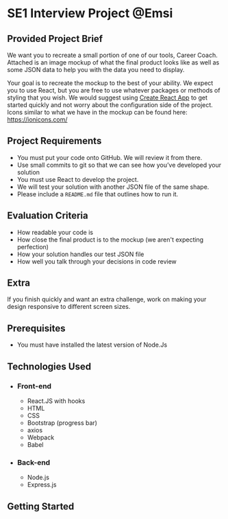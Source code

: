 <h1>SE1 Interview Project @Emsi</h1>

<h2>Provided Project Brief</h2>

We want you to recreate a small portion of one of our tools, Career Coach. Attached is an image mockup of what the final product looks like as well as some JSON data to help you with the data you need to display.

Your goal is to recreate the mockup to the best of your ability. We expect you to use React, but you are free to use whatever packages or methods of styling that you wish. We would suggest using [Create React App](https://github.com/facebook/create-react-app) to get started quickly and not worry about the configuration side of the project. Icons similar to what we have in the mockup can be found here: https://ionicons.com/

<h2>Project Requirements</h2>

- You must put your code onto GitHub. We will review it from there.
- Use small commits to git so that we can see how you’ve developed your solution
- You must use React to develop the project.
- We will test your solution with another JSON file of the same shape.
- Please include a `README.md` file that outlines how to run it.

<h2>Evaluation Criteria</h2>

- How readable your code is
- How close the final product is to the mockup (we aren't expecting perfection)
- How your solution handles our test JSON file
- How well you talk through your decisions in code review

<h2>Extra</h2>

If you finish quickly and want an extra challenge, work on making your design responsive to different screen sizes.

<h2>Prerequisites</h2>

- You must have installed the latest version of Node.Js

<h2>Technologies Used</h2>

- <h3>Front-end</h3>
    
    - React.JS with hooks
    - HTML
    - CSS
    - Bootstrap (progress bar)
    - axios
    - Webpack
    - Babel

- <h3>Back-end</h3>
  
    - Node.js
    - Express.js

<h2>Getting Started</h2>